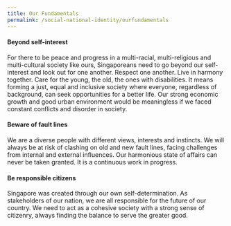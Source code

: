 ```yaml
---
title: Our Fundamentals
permalink: /social-national-identity/ourfundamentals
---
```

#### Beyond self-interest
For there to be peace and progress in a multi-racial, multi-religious and multi-cultural society like ours, Singaporeans need to go beyond our self-interest and look out for one another. Respect one another. Live in harmony together. Care for the young, the old, the ones with disabilities. It means forming a just, equal and inclusive society where everyone, regardless of background, can seek opportunities for a better life. Our strong economic growth and good urban environment would be meaningless if we faced constant conflicts and disorder in society.

#### Beware of fault lines
We are a diverse people with different views, interests and instincts. We will always be at risk of clashing on old and new fault lines, facing challenges from internal and external influences. Our harmonious state of affairs can never be taken granted. It is a continuous work in progress.

#### Be responsible citizens
Singapore was created through our own self-determination. As stakeholders of our nation, we are all responsible for the future of our country. We need to act as a cohesive society with a strong sense of citizenry, always finding the balance to serve the greater good.
